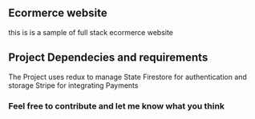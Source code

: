 
## Ecormerce website

this is is a sample of full stack ecormerce website 

## Project Dependecies and requirements 

The Project uses redux to manage State 
Firestore for authentication and storage 
Stripe for integrating Payments

### Feel free to contribute and let me know what you think

